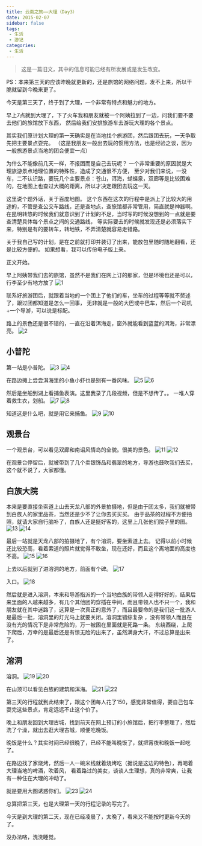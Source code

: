 ```yaml
---
title: 云南之旅——大理（Day3）
date: 2015-02-07
sidebar: false
tags:
 - 生活
 - 游记
categories:
 - 生活
---
```


> 这是一篇旧文，其中的信息可能已经有所发展或是发生改变。

PS：本来第三天的应该昨晚就更新的，还是旅馆的网络问题，发不上来，所以干脆就留到今晚来更了。

今天是第三天了，终于到了大理，一个非常有特点和魅力的地方。

早上7点就到大理了，下了火车我和朋友就被一个阿姨拉到了一边，问我们要不要去他们的旅馆放下东西，
然后给我们安排旅游车去游玩大理的各个景点。

<!-- more -->

其实我们原计划大理的第一天确实是在当地找个旅游团，然后跟团去玩，一天争取先把主要景点耍完。
（这是我朋友一般出去玩的惯用方法，也是经验之谈，因为一般旅游景点当地的团会便宜一点）

为什么不能像前几天一样，不报团而是自己去玩呢？ 一个非常重要的原因就是大理旅游景点地理位置的特殊性，造成了交通很不方便，
至少对我们来说，一没车，二不认识路，要玩几个主要景点：苍山，洱海，蝴蝶泉，双廊等是比较困难的，在地图上也查过大概的距离，所以才决定跟团去玩这一天。

这里说个题外话，关于百度地图。
这个东西在这次的行程中是派上了比较大的用途的，不管是查公交车路线，还是查地点，查旅馆都非常管用，简直就是神器啊。
在昆明转悠的时候我们就意识到了计划的不足，当时写的时候没想到的一点就是要查清楚具体每个景点之间的交通路线，
等实际要去的时候就发现还是必须落实下来，特别是有的要转车，转地铁，不弄清楚就容易走错路。

关于我自己写的计划，是在之前就打印并装订了出来，能放包里随时随地翻看，还是比较方便的。
如果想看，我可以传份电子版上来。

正文开始。

早上阿姨带我们去的旅馆，虽然不是我们在网上订的那家，但是环境也还是可以，行李至少有地方放了
![1](https://i.loli.net/2018/10/05/5bb6fb941a28e.png)

联系好旅游团后，就跟着当地的一个团上了他们的车，坐车的过程等等就不赘述了，跟过团都知道是怎么一回事，
无非就是一般的大巴或中巴车，然后一个司机+一个导游，可以说是标配。

路上的景色还是很不错的，一直在沿着洱海走，窗外就能看到蓝蓝的洱海，非常漂亮。
![2](https://i.loli.net/2018/10/05/5bb6fcf31dd4e.png)

## 小普陀

第一站是小普陀。
![3](https://i.loli.net/2018/10/05/5bb701a046d91.png)
![4](https://i.loli.net/2018/10/05/5bb701e43e2b9.png)

在路边摊上尝尝洱海里的小鱼小虾也是别有一番风味。
![5](https://i.loli.net/2018/10/05/5bb7022e33cfe.png)
![6](https://i.loli.net/2018/10/05/5bb7022f56cfc.png)

然后是坐船到湖上看捕鱼表演。这里我录了几段视频，但是不想传了。。
一堆人穿着救生衣，划船。
![7](https://i.loli.net/2018/10/05/5bb702591efc5.png)
![8](https://i.loli.net/2018/10/05/5bb7025b8c2f7.png)

知道这是什么吧，就是用它来捕鱼。
![9](https://i.loli.net/2018/10/05/5bb702806d051.png)
![10](https://i.loli.net/2018/10/05/5bb7028258f17.png)

## 观景台

一个观景台，可以看见双廊和南诏风情岛的全貌。很美的景色。
![11](https://i.loli.net/2018/10/05/5bb702ac95f4e.png)
![12](https://i.loli.net/2018/10/05/5bb702ac9b660.png)

在观景台停留后，就被带到了几个卖银饰品和翡翠的地方，导游也鼓吹我们去买，这个就不说了，大家都懂。

## 白族大院

本来是要直接坐索道上山去天龙八部的外景拍摄地，但是由于团太多，我们就被带到白族人的家里品茶，当然还是少不了让你去买买买。
由于品茶的过程不方便拍照，就请大家自行脑补了，白族人还是挺好客的，这里上几张他们院子里的图。
![13](https://i.loli.net/2018/10/05/5bb702e0dc930.png)
![14](https://i.loli.net/2018/10/05/5bb702e327344.png)

最后一站就是天龙八部的拍摄地了，有个溶洞，要坐索道上去。
记得以前小时候还比较恐高，看着索道的照片就觉得不敢坐，现在还好，而且这个离地面的高度也不高。
![15](https://i.loli.net/2018/10/05/5bb7030fd345c.png)
![16](https://i.loli.net/2018/10/05/5bb7031039b2b.png)

上去以后就到了进溶洞的地方，前面有个碑。
![17](https://i.loli.net/2018/10/05/5bb7033ab4c9f.png)

入口。
![18](https://i.loli.net/2018/10/05/5bb7034f6af36.png)

然后就是进入溶洞，本来和导游指派的一个当地白族的带领人走得好好的，结果后来里面的人越来越多，有几个其他团的穿插在中间，而且带领人也不只一个，我和朋友就在其中迷路了，这算是一次真正的意外了，而且最要命的是我们这一批游人是最后一批，溶洞里的灯光马上就要关闭。溶洞里错综复杂 ，没有带领人而且在没有光的情况下是非常危险的，万一被困在里面就是死路一条。
东绕西绕，上爬下爬后，万幸的是最后还是有惊无险的出来了，虽然满身大汗，不过总算是出来了。

## 溶洞

溶洞。
![19](https://i.loli.net/2018/10/05/5bb703707366e.png)
![20](https://i.loli.net/2018/10/05/5bb7037304de5.png)

在山顶可以看见白族的建筑和洱海。
![21](https://i.loli.net/2018/10/05/5bb7039527cb7.png)
![22](https://i.loli.net/2018/10/05/5bb7039586727.png)

第三天的行程就到此结束了，跟这个团每人花了150，感觉非常值得，要自己包车耍完这些景点，肯定远远不止这个价了。

晚上和朋友回到大理古城，找到前天在网上预订的小旅馆后，把行李整理了，然后洗了个澡，就出去逛大理古城，顺便吃晚饭。

晚饭是什么？其实时间已经很晚了，已经不能叫晚饭了，就把宵夜和晚饭一起吃了。

在路边找了家烧烤，然后一人一碗米线就着烧烤吃（据说是这边的特色），再喝着大理当地的啤酒，吹着风，
看着路过的美女，谈谈人生理想，真的非常爽，让我有一种住在大理的冲动了。

就是要用大图诱惑你们。
![23](https://i.loli.net/2018/10/05/5bb703d2dc0c8.png)
![24](https://i.loli.net/2018/10/05/5bb703d570802.png)

总算把第三天，也是大理第一天的行程记录的写完了。

今天是到大理的第二天，现在已经凌晨了，太晚了，看来又不能按时更新今天的了。

没办法咯，洗洗睡觉。
